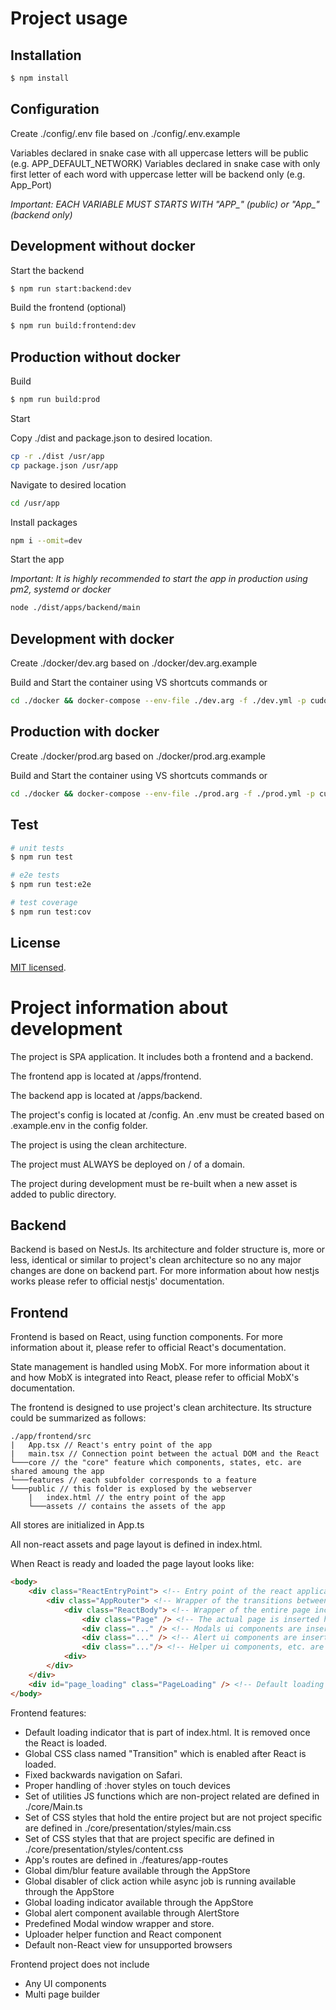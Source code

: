 # Project usage

## Installation

```bash
$ npm install
```

## Configuration

Create ./config/.env file based on ./config/.env.example

Variables declared in snake case with all uppercase letters will be public (e.g. APP_DEFAULT_NETWORK)
Variables declared in snake case with only first letter of each word with uppercase letter will be backend only (e.g. App_Port)

<em>Important: EACH VARIABLE MUST STARTS WITH "APP_" (public) or "App_" (backend only) </em>

## Development without docker

Start the backend

```bash
$ npm run start:backend:dev
```

Build the frontend (optional)

```bash
$ npm run build:frontend:dev
```

## Production without docker

Build

```bash
$ npm run build:prod
```

Start

Copy ./dist and package.json to desired location.
```bash
cp -r ./dist /usr/app
cp package.json /usr/app
```

Navigate to desired location
```bash
cd /usr/app
```

Install packages

```bash
npm i --omit=dev
```

Start the app

<em>Important: It is highly recommended to start the app in production using pm2, systemd or docker</em>

```bash
node ./dist/apps/backend/main
```

## Development with docker

Create ./docker/dev.arg based on ./docker/dev.arg.example

Build and Start the container using VS shortcuts commands or

```bash
cd ./docker && docker-compose --env-file ./dev.arg -f ./dev.yml -p cudos-markets-platform-dev up --build
```

## Production with docker

Create ./docker/prod.arg based on ./docker/prod.arg.example

Build and Start the container using VS shortcuts commands or

```bash
cd ./docker && docker-compose --env-file ./prod.arg -f ./prod.yml -p cudos-markets-platform-prod up --build
```

## Test

```bash
# unit tests
$ npm run test

# e2e tests
$ npm run test:e2e

# test coverage
$ npm run test:cov
```

## License

[MIT licensed](LICENSE).


# Project information about development

The project is SPA application. It includes both a frontend and a backend.

The frontend app is located at /apps/frontend.

The backend app is located at /apps/backend.

The project's config is located at /config. An .env must be created based on .example.env in the config folder.

The project is using the clean architecture.

The project must ALWAYS be deployed on / of a domain.

The project during development must be re-built when a new asset is added to public directory.

## Backend

Backend is based on NestJs. Its architecture and folder structure is, more or less, identical or similar to project's clean architecture so no any major changes are done on backend part. For more information about how nestjs works please refer to official nestjs' documentation.

## Frontend

Frontend is based on React, using function components. For more information about it, please refer to official React's documentation.

State management is handled using MobX. For more information about it and how MobX is integrated into React, please refer to official MobX's documentation.

The frontend is designed to use project's clean architecture. Its structure could be summarized as follows:

```
./app/frontend/src
|   App.tsx // React's entry point of the app
|   main.tsx // Connection point between the actual DOM and the React
└───core // the "core" feature which components, states, etc. are shared amoung the app
└───features // each subfolder corresponds to a feature
└───public // this folder is explosed by the webserver
    |   index.html // the entry point of the app
    └───assets // contains the assets of the app

```

All stores are initialized in App.ts

All non-react assets and page layout is defined in index.html.

When React is ready and loaded the page layout looks like:

```html
<body>
    <div class="ReactEntryPoint"> <!-- Entry point of the react application. --> 
        <div class="AppRouter"> <!-- Wrapper of the transitions between pages. -->
            <div class="ReactBody"> <!-- Wrapper of the entire page including its ui helper components. -->
                <div class="Page" /> <!-- The actual page is inserted here. This is the actual ENTRY POINT of the app. -->
                <div class="..." /> <!-- Modals ui components are inserted here. -->
                <div class="..." /> <!-- Alert ui components are inserted here. -->
                <div class="..."/> <!-- Helper ui components, etc. are inserted here. -->
            <div>
        </div>
    </div>
    <div id="page_loading" class="PageLoading" /> <!-- Default loading indicator. --> 
</body>
```

Frontend features:
- Default loading indicator that is part of index.html. It is removed once the React is loaded.
- Global CSS class named "Transition" which is enabled after React is loaded.
- Fixed backwards navigation on Safari.
- Proper handling of :hover styles on touch devices
- Set of utilities JS functions which are non-project related are defined in ./core/Main.ts
- Set of CSS styles that hold the entire project but are not project specific are defined in ./core/presentation/styles/main.css
- Set of CSS styles that that are project specific are defined in ./core/presentation/styles/content.css
- App's routes are defined in ./features/app-routes
- Global dim/blur feature available through the AppStore
- Global disabler of click action while async job is running available through the AppStore
- Global loading indicator available through the AppStore
- Global alert component available through AlertStore
- Predefined Modal window wrapper and store.
- Uploader helper function and React component
- Default non-React view for unsupported browsers

Frontend project does not include
- Any UI components
- Multi page builder

